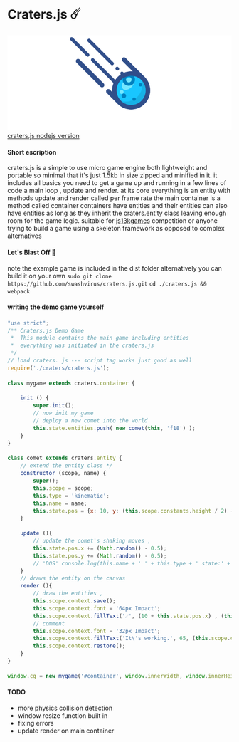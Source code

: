 # Craters.js ☄️
![](craters.gif)
[craters.js nodejs version️](https://github.com/swashvirus/node-craters.js)
#### Short escription
craters.js is a simple to use micro game engine both lightweight and portable so minimal that it's just 1.5kb in size zipped and minified 
in it. it includes all basics you need to get a game up and running in a few lines of code 
a main loop , update and render. at its core
everything is an entity with methods update and render called per frame rate
the main container is a method called container
containers have entities and their entities can also have entities as long as they inherit the craters.entity class
leaving enough room for the game logic. suitable for [js13kgames](https://js13kgames.com) competition or anyone trying to build a game using a skeleton framework as opposed to complex alternatives
#### Let's Blast Off 🚀
note the example game is included in the dist folder alternatively you can build it on your own 
`sudo git clone https://github.com/swashvirus/craters.js.git`
`cd ./craters.js && webpack`
#### writing the demo game yourself
```javascript
"use strict";
/** Craters.js Demo Game
 *  This module contains the main game including entities
 *  everything was initiated in the craters.js 
 */
// load craters. js --- script tag works just good as well
require('./craters/craters.js');

class mygame extends craters.container {
	
	init () {
		super.init();
		// now init my game
		// deploy a new comet into the world
		this.state.entities.push( new comet(this, 'f18') );
	}
}

class comet extends craters.entity {
	// extend the entity class */
	constructor (scope, name) {
		super();
		this.scope = scope;
		this.type = 'kinematic';
		this.name = name;
		this.state.pos = {x: 10, y: (this.scope.constants.height / 2) - 25}
	}
	
	update (){
		// update the comet's shaking moves ,
		this.state.pos.x += (Math.random() - 0.5);
		this.state.pos.y += (Math.random() - 0.5);
		// 'DOS' console.log(this.name + ' ' + this.type + ' state:' + JSON.stringify(this.state));
	}
	// draws the entity on the canvas
	render (){
		// draw the entities ,
		this.scope.context.save();
		this.scope.context.font = '64px Impact';
		this.scope.context.fillText('☄️', (10 + this.state.pos.x) , (this.state.pos.y), (this.scope.constants.width));
		// comment
		this.scope.context.font = '32px Impact';
		this.scope.context.fillText('It\'s working.️', 65, (this.scope.constants.width / 2), (this.scope.constants.width));
		this.scope.context.restore();
	}
}

window.cg = new mygame('#container', window.innerWidth, window.innerHeight, 6, true);

```
#### TODO
- more physics collision detection
- window resize function built in
- fixing errors
- update render on main container